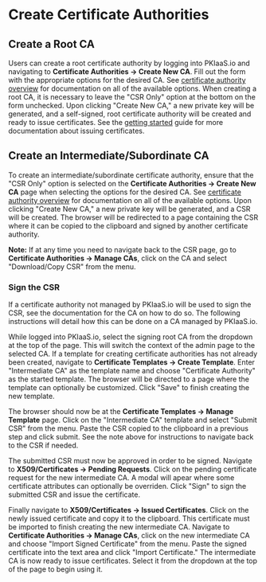 # Create Certificate Authorities

## Create a Root CA
Users can create a root certificate authority by logging into PKIaaS.io and navigating to **Certificate Authorities -> Create New CA**. Fill out the form with the appropriate options for the desired CA. See [certificate authority overview](overview.md) for documentation on all of the available options. When creating a root CA, it is necessary to leave the "CSR Only" option at the bottom on the form unchecked. Upon clicking "Create New CA," a new private key will be generated, and a self-signed, root certificate authority will be created and ready to issue certificates. See the [getting started](../getting-started.md/#issue-a-certificate) guide for more documentation about issuing certificates.

## Create an Intermediate/Subordinate CA
To create an intermediate/subordinate certificate authority, ensure that the "CSR Only" option is selected on the **Certificate Authorities -> Create New CA** page when selecting the options for the desired CA. See [certificate authority overview](overview.md) for documentation on all of the available options. Upon clicking "Create New CA," a new private key will be generated, and a CSR will be created. The browser will be redirected to a page containing the CSR where it can be copied to the clipboard and signed by another certificate authority.

**Note:** If at any time you need to navigate back to the CSR page, go to **Certificate Authorities -> Manage CAs**, click on the CA and select "Download/Copy CSR" from the menu.

### Sign the CSR
If a certificate authority not managed by PKIaaS.io will be used to sign the CSR, see the documentation for the CA on how to do so. The following instructions will detail how this can be done on a CA managed by PKIaaS.io.

While logged into PKIaaS.io, select the signing root CA from the dropdown at the top of the page. This will switch the context of the admin page to the selected CA. If a template for creating certificate authorities has not already been created, navigate to **Certificate Templates -> Create Template**. Enter "Intermediate CA" as the template name and choose "Certificate Authority" as the started template. The browser will be directed to a page where the template can optionally be customized. Click "Save" to finish creating the new template.

The browser should now be at the **Certificate Templates -> Manage Template** page. Click on the "Intermediate CA" template and select "Submit CSR" from the menu. Paste the CSR copied to the clipboard in a previous step and click submit. See the note above for instructions to navigate back to the CSR if needed.

The submitted CSR must now be approved in order to be signed. Navigate to **X509/Certificates -> Pending Requests**. Click on the pending certificate request for the new intermediate CA. A modal will apear where some certificate attributes can optionally be overriden. Click "Sign" to sign the submitted CSR and issue the certificate.

Finally navigate to **X509/Certificates -> Issued Certificates**. Click on the newly issued certificate and copy it to the clipboard. This certificate must be imported to finish creating the new intermediate CA. Navigate to **Certificate Authorities -> Manage CAs**, click on the new intermediate CA and choose "Import Signed Certificate" from the menu. Paste the signed certificate into the text area and click "Import Certificate." The intermediate CA is now ready to issue certificates. Select it from the dropdown at the top of the page to begin using it.
